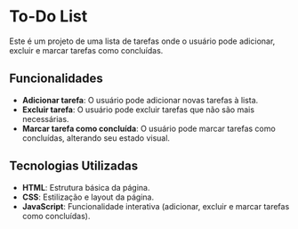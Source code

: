 # To-Do List

Este é um projeto de uma lista de tarefas onde o usuário pode adicionar, excluir e marcar tarefas como concluídas.

## Funcionalidades

- **Adicionar tarefa**: O usuário pode adicionar novas tarefas à lista.
- **Excluir tarefa**: O usuário pode excluir tarefas que não são mais necessárias.
- **Marcar tarefa como concluída**: O usuário pode marcar tarefas como concluídas, alterando seu estado visual.

## Tecnologias Utilizadas

- **HTML**: Estrutura básica da página.
- **CSS**: Estilização e layout da página.
- **JavaScript**: Funcionalidade interativa (adicionar, excluir e marcar tarefas como concluídas).

